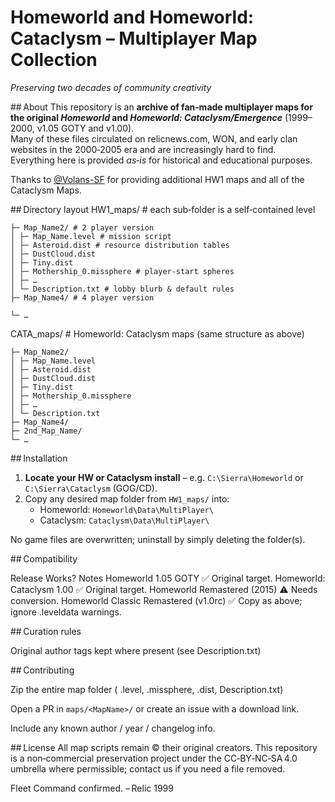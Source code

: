 # Homeworld and Homeworld: Cataclysm – Multiplayer Map Collection  
*Preserving two decades of community creativity*

## About
This repository is an **archive of fan‑made multiplayer maps for the original *Homeworld* and *Homeworld: Cataclysm/Emergence*** (1999–2000, v1.05 GOTY and v1.00).  
Many of these files circulated on relicnews.com, WON, and early clan websites in the 2000‑2005 era and are increasingly hard to find.  
Everything here is provided *as‑is* for historical and educational purposes.

Thanks to [@Volans-SF](https://www.github.com/Volans-SF) for providing additional HW1 maps and all of the Cataclysm Maps.

## Directory layout
HW1_maps/ # each sub‑folder is a self‑contained level
```
├─ Map_Name2/ # 2 player version
│ ├─ Map_Name.level # mission script
│ ├─ Asteroid.dist # resource distribution tables
│ ├─ DustCloud.dist
│ ├─ Tiny.dist
│ ├─ Mothership_0.missphere # player‑start spheres
│ ├─ …
│ └─ Description.txt # lobby blurb & default rules
├─ Map_Name4/ # 4 player version

└─ …
```

CATA_maps/ # Homeworld: Cataclysm maps (same structure as above)
```
├─ Map_Name2/
│ ├─ Map_Name.level
│ ├─ Asteroid.dist
│ ├─ DustCloud.dist
│ ├─ Tiny.dist
│ ├─ Mothership_0.missphere
│ ├─ …
│ └─ Description.txt
├─ Map_Name4/
├─ 2nd_Map_Name/
└─ …
```

## Installation

1. **Locate your HW or Cataclysm install** – e.g. `C:\Sierra\Homeworld` or `C:\Sierra\Cataclysm` (GOG/CD).  
2. Copy any desired map folder from `HW1_maps/` into:
    - Homeworld: `Homeworld\Data\MultiPlayer\`
    - Cataclysm: `Cataclysm\Data\MultiPlayer\`

No game files are overwritten; uninstall by simply deleting the folder(s).

## Compatibility

Release	Works?	Notes
Homeworld 1.05 GOTY	✅	Original target.
Homeworld: Cataclysm 1.00	✅	Original target.
Homeworld Remastered (2015)	⚠️	Needs conversion.
Homeworld Classic Remastered (v1.0rc)	✅	Copy as above; ignore .leveldata warnings.

## Curation rules

Original author tags kept where present (see Description.txt)

## Contributing

Zip the entire map folder ( .level, .missphere, .dist, Description.txt)

Open a PR in `maps/<MapName>/` or create an issue with a download link.

Include any known author / year / changelog info.

## License
All map scripts remain © their original creators.
This repository is a non‑commercial preservation project under the CC‑BY‑NC‑SA 4.0 umbrella where permissible; contact us if you need a file removed.

Fleet Command confirmed.
– Relic 1999
